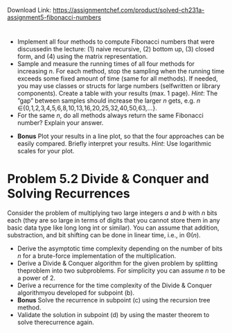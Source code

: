 Download Link: https://assignmentchef.com/product/solved-ch231a-assignment5-fibonacci-numbers
<br>
<h1></h1>

<ul>

 <li> Implement all four methods to compute Fibonacci numbers that were discussedin the lecture: (1) naive recursive, (2) bottom up, (3) closed form, and (4) using the matrix representation.</li>

 <li> Sample and measure the running times of all four methods for increasing <em>n</em>. For each method, stop the sampling when the running time exceeds some fixed amount of time (same for all methods). If needed, you may use classes or structs for large numbers (selfwritten or library components). Create a table with your results (max. 1 page). <em>Hint</em>: The ”gap” between samples should increase the larger <em>n </em>gets, e.g. <em>n </em>∈{0<em>,</em>1<em>,</em>2<em>,</em>3<em>,</em>4<em>,</em>5<em>,</em>6<em>,</em>8<em>,</em>10<em>,</em>13<em>,</em>16<em>,</em>20<em>,</em>25<em>,</em>32<em>,</em>40<em>,</em>50<em>,</em>63<em>,…</em>}.</li>

 <li> For the same <em>n</em>, do all methods always return the same Fibonacci number? Explain your answer.</li>

</ul>

<ul>

 <li><strong>Bonus</strong> Plot your results in a line plot, so that the four approaches can be easily compared. Briefly interpret your results. <em>Hint</em>: Use logarithmic scales for your plot.</li>

</ul>

<h1><strong>Problem 5.2 </strong>Divide &amp; Conquer and Solving Recurrences</h1>

Consider the problem of multiplying two large integers <em>a </em>and <em>b </em>with <em>n </em>bits each (they are so large in terms of digits that you cannot store them in any basic data type like long long int or similar). You can assume that addition, substraction, and bit shifting can be done in linear time, i.e., in Θ(<em>n</em>).

<ul>

 <li>Derive the asymptotic time complexity depending on the number of bits <em>n </em>for a brute-force implementation of the multiplication.</li>

 <li> Derive a Divide &amp; Conquer algorithm for the given problem by splitting theproblem into two subproblems. For simplicity you can assume <em>n </em>to be a power of 2.</li>

 <li> Derive a recurrence for the time complexity of the Divide &amp; Conquer algorithmyou developed for subpoint (b).</li>

 <li><strong>Bonus</strong> Solve the recurrence in subpoint (c) using the recursion tree method.</li>

 <li> Validate the solution in subpoint (d) by using the master theorem to solve therecurrence again.</li>

</ul>
